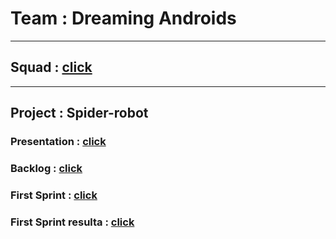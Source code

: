 # Team : Dreaming Androids
***
## Squad : [click](https://github.com/progbase/DAndroids/wiki)
***
## Project : Spider-robot
### Presentation : [click](https://docs.google.com/presentation/d/1wh1zxsZahOy5mSNK8Np7wNcFZ_slVEUWY4xOHhym5gY/edit?usp=sharing)
### Backlog : [click](https://docs.google.com/spreadsheets/d/1k9Qz3Hvdk8YW9m71wioO81AahOV2j4lgT0Sh4kU0yq4/edit?usp=sharing)
### First Sprint : [click](https://docs.google.com/document/d/1WQywTRr7G2yyhshRr9WV7kmVsPqMi0rWpB0UzY5bjwU/edit?usp=sharing)
### First Sprint resulta : [click](https://docs.google.com/presentation/d/1qZATY5_L9rcCltJ98YMs-q7f4QbD4zTmBKgeU9Rg_Fs/edit?usp=sharing)
